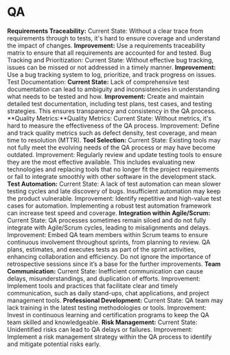 # QA

**Requirements Traceability:**
Current State: Without a clear trace from requirements through to tests, it's hard to ensure coverage and understand the impact of changes.
**Improvement:** Use a requirements traceability matrix to ensure that all requirements are accounted for and tested.
Bug Tracking and Prioritization:
Current State: Without effective bug tracking, issues can be missed or not addressed in a timely manner.
**Improvement:** Use a bug tracking system to log, prioritize, and track progress on issues.
Test Documentation:
**Current State:** Lack of comprehensive test documentation can lead to ambiguity and inconsistencies in understanding what needs to be tested and how.
**Improvement:** Create and maintain detailed test documentation, including test plans, test cases, and testing strategies. This ensures transparency and consistency in the QA process.
**Quality Metrics:**Quality Metrics:
Current State: Without metrics, it's hard to measure the effectiveness of the QA process.
Improvement: Define and track quality metrics such as defect density, test coverage, and mean time to resolution (MTTR).
**Tool Selection:**
Current State: Existing tools may not fully meet the evolving needs of the QA process or may have become outdated.
Improvement: Regularly review and update testing tools to ensure they are the most effective available. This includes evaluating new technologies and replacing tools that no longer fit the project requirements or fail to integrate smoothly with other software in the development stack.
**Test Automation:**
Current State: A lack of test automation can mean slower testing cycles and late discovery of bugs. Insufficient automation may keep the product vulnerable.
Improvement: Identify repetitive and high-value test cases for automation. Implementing a robust test automation framework can increase test speed and coverage.
**Integration within Agile/Scrum:**
Current State: QA processes sometimes remain siloed and do not fully integrate with Agile/Scrum cycles, leading to misalignments and delays.
Improvement: Embed QA team members within Scrum teams to ensure continuous involvement throughout sprints, from planning to review. QA plans, estimates, and executes tests as part of the sprint activities, enhancing collaboration and efficiency. Do not ignore the importance of retrospective sessions since it’s a base for the further improvements.
**Team Communication:**
Current State: Inefficient communication can cause delays, misunderstandings, and duplication of efforts.
Improvement: Implement tools and practices that facilitate clear and timely communication, such as daily stand-ups, chat applications, and project management tools.
**Professional Development:**
Current State: QA team may lack training in the latest testing methodologies or tools.
Improvement: Invest in continuous learning and certification programs to keep the QA team skilled and knowledgeable.
**Risk Management:**
Current State: Unidentified risks can lead to QA delays or failures.
Improvement: Implement a risk management strategy within the QA process to identify and mitigate potential risks early.